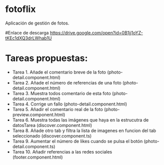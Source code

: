 # fotoflix
Aplicación de gestión de fotos.

#Enlace de descarga
https://drive.google.com/open?id=0B1jj1oYZ-tKEc1dXQ3drLWhab1U

# Tareas propuestas: 
* Tarea 1. Añade el comentario breve de la foto   (photo-detail.component.html)
* Tarea 2. Añade el número de referencias de una foto  (photo-detail.component.html)
* Tarea 3. Muestra todos comentario de esta foto  (photo-detail.component.html)
* Tarea 4. Corrige un fallo  (photo-detail.component.html)
* Tarea 5. Añadir el comentario real de la foto (photo-preview.component.html)
* Tarea 6. Muestra todas las imágenes que haya en la estrucutra de datosTarea (discover.component.html)
* Tarea 8. Añade otro tab y filtra la lista de imagenes en funcion del tab seleccionado (discover.component.ts)
* Tarea 9. Aumentar el número de likes cuando se pulsa el botón (photo-detail.component.ts)
* Tarea 10. Añadir referencias a las redes sociales (footer.component.html)



